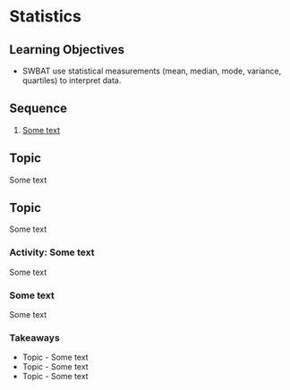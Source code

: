 # Statistics

## Learning Objectives

* SWBAT use statistical measurements (mean, median, mode, variance, quartiles) to interpret data.

## Sequence

1. [Some text](#some-text)

## Topic

Some text

## Topic

Some text

### Activity: Some text

Some text

### Some text

Some text

### Takeaways

* Topic - Some text
* Topic - Some text
* Topic - Some text
